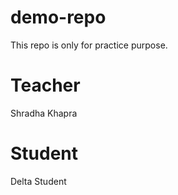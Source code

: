 # demo-repo
This repo is only for practice purpose.


# Teacher 
Shradha Khapra

# Student
Delta Student
